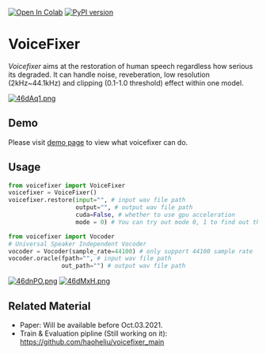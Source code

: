 [![Open In Colab](https://colab.research.google.com/assets/colab-badge.svg)](https://colab.research.google.com/drive/1HYYUepIsl2aXsdET6P_AmNVXuWP1MCMf?usp=sharing) [![PyPI version](https://badge.fury.io/py/voicefixer.svg)](https://badge.fury.io/py/voicefixer)

# VoiceFixer
*Voicefixer* aims at the restoration of human speech regardless how serious its degraded. It can handle noise, reveberation, low resolution (2kHz~44.1kHz) and clipping (0.1-1.0 threshold) effect within one model.

[![46dAq1.png](https://z3.ax1x.com/2021/09/26/46dAq1.png)](https://imgtu.com/i/46dAq1)

## Demo

Please visit [demo page](https://haoheliu.github.io/demopage-voicefixer/) to view what voicefixer can do.

## Usage
```python
from voicefixer import VoiceFixer
voicefixer = VoiceFixer()
voicefixer.restore(input="", # input wav file path
                   output="", # output wav file path
                   cuda=False, # whether to use gpu acceleration
                   mode = 0) # You can try out mode 0, 1 to find out the best result

from voicefixer import Vocoder
# Universal Speaker Independent Vocoder
vocoder = Vocoder(sample_rate=44100) # only support 44100 sample rate
vocoder.oracle(fpath="", # input wav file path
               out_path="") # output wav file path
```



[![46dnPO.png](https://z3.ax1x.com/2021/09/26/46dnPO.png)](https://imgtu.com/i/46dnPO)
[![46dMxH.png](https://z3.ax1x.com/2021/09/26/46dMxH.png)](https://imgtu.com/i/46dMxH)


## Related Material

- Paper: Will be available before Oct.03.2021.
- Train & Evaluation pipline (Still working on it): https://github.com/haoheliu/voicefixer_main











